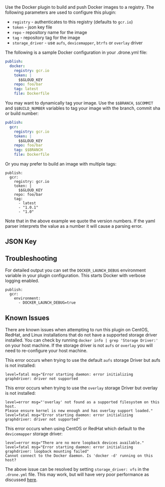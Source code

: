 Use the Docker plugin to build and push Docker images to a registry.
The following parameters are used to configure this plugin:

* `registry` - authenticates to this registry (defaults to `gcr.io`)
* `token` - json key file
* `repo` - repository name for the image
* `tag` - repository tag for the image
* `storage_driver` - use `aufs`, `devicemapper`, `btrfs` or `overlay` driver

The following is a sample Docker configuration in your .drone.yml file:

```yaml
publish:
  docker:
    registry: gcr.io
    token: |
      $$GLOUD_KEY
    repo: foo/bar
    tag: latest
    file: Dockerfile
```

You may want to dynamically tag your image. Use the `$$BRANCH`, `$$COMMIT` and `$$BUILD_NUMBER` variables to tag your image with the branch, commit sha or build number:

```yaml
publish:
  gcr:
    registry: gcr.io
    token: |
      $$GLOUD_KEY
    repo: foo/bar
    tag: $$BRANCH
    file: Dockerfile
```

Or you may prefer to build an image with multiple tags:

```
publish:
  gcr:
    registry: gcr.io
    token: |
      $$GLOUD_KEY
    repo: foo/bar
    tag:
      - latest
      - "1.0.1"
      - "1.0"
```

Note that in the above example we quote the version numbers. If the yaml parser interprets the value as a number it will cause a parsing error.

## JSON Key

## Troubleshooting

For detailed output you can set the `DOCKER_LAUNCH_DEBUG` environment variable in your plugin configuration. This starts Docker with verbose logging enabled.

```
publish:
  gcr:
    environment:
      - DOCKER_LAUNCH_DEBUG=true
```

## Known Issues

There are known issues when attempting to run this plugin on CentOS, RedHat, and Linux installations that do not have a supported storage driver installed. You can check by running `docker info | grep 'Storage Driver:'` on your host machine. If the storage driver is not `aufs` or `overlay` you will need to re-configure your host machine.

This error occurs when trying to use the default `aufs` storage Driver but aufs is not installed:

```
level=fatal msg="Error starting daemon: error initializing graphdriver: driver not supported
```

This error occurs when trying to use the `overlay` storage Driver but overlay is not installed:

```
level=error msg="'overlay' not found as a supported filesystem on this host.
Please ensure kernel is new enough and has overlay support loaded." 
level=fatal msg="Error starting daemon: error initializing graphdriver: driver not supported"
```

This error occurs when using CentOS or RedHat which default to the `devicemapper` storage driver:

```
level=error msg="There are no more loopback devices available." 
level=fatal msg="Error starting daemon: error initializing graphdriver: loopback mounting failed" 
Cannot connect to the Docker daemon. Is 'docker -d' running on this host?
```

The above issue can be resolved by setting `storage_driver: vfs` in the `.drone.yml` file. This may work, but will have very poor performance as discussed [here](https://github.com/rancher/docker-from-scratch/issues/20).
